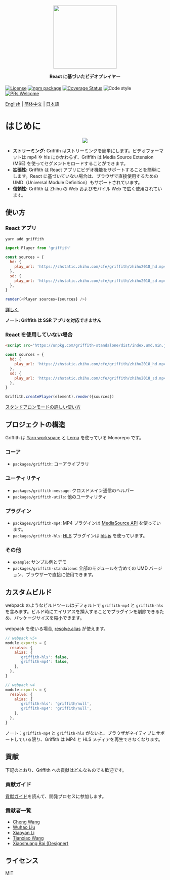 <h1 align="center">
  <img src="https://zhstatic.zhihu.com/cfe/griffith/griffith-banner.png" height="200" width="200"/>
  <p align="center" style="font-size: 0.5em">React に基づいたビデオプレイヤー</p>
</h1>

[![License](https://img.shields.io/npm/l/griffith.svg)](https://github.com/zhihu/griffith/blob/master/LICENSE)
[![npm package](https://img.shields.io/npm/v/griffith/latest.svg)](https://www.npmjs.com/package/griffith)
[![Coverage Status](https://coveralls.io/repos/github/zhihu/griffith/badge.svg?branch=master)](https://coveralls.io/github/zhihu/griffith?branch=master)
![Code style](https://img.shields.io/badge/code_style-prettier-ff69b4.svg)
[![PRs Welcome](https://img.shields.io/badge/PRs-welcome-brightgreen.svg)](https://github.com/zhihu/griffith/blob/master/CONTRIBUTING.md)

[English](./README.md) | [简体中文](./README-zh-Hans.md) | [日本語](./README-ja.md)

# はじめに

<p align="center">
  <img src="https://zhstatic.zhihu.com/cfe/griffith/player.png"/>
</p>

- **ストリーミング:** Griffith はストリーミングを簡単にします。ビデオフォーマットは mp4 や hls にかかわらず、Griffith は Media Source Extension (MSE) を使ってセグメントをロードすることができます。
- **拡張性:** Griffith は React アプリにビデオ機能をサポートすることを簡単にします。React に基づいていない場合は、ブラウザで直接使用するための UMD（Universal Module Definition）もサポートされています。
- **信頼性:** Griffith は Zhihu の Web およびモバイル Web で広く使用されています。

## 使い方

### React アプリ

```bash
yarn add griffith
```

```js
import Player from 'griffith'

const sources = {
  hd: {
    play_url: 'https://zhstatic.zhihu.com/cfe/griffith/zhihu2018_hd.mp4',
  },
  sd: {
    play_url: 'https://zhstatic.zhihu.com/cfe/griffith/zhihu2018_sd.mp4',
  },
}

render(<Player sources={sources} />)
```

[詳しく](./packages/griffith/README.md)

**ノート: Griffith は SSR アプリを対応できません**

### React を使用していない場合

```html
<script src="https://unpkg.com/griffith-standalone/dist/index.umd.min.js"></script>
```

```js
const sources = {
  hd: {
    play_url: 'https://zhstatic.zhihu.com/cfe/griffith/zhihu2018_hd.mp4',
  },
  sd: {
    play_url: 'https://zhstatic.zhihu.com/cfe/griffith/zhihu2018_sd.mp4',
  },
}

Griffith.createPlayer(element).render({sources})
```

[スタンドアロンモードの詳しい使い方](./packages/griffith-standalone/README.md)

## プロジェクトの構造

Griffith は [Yarn workspace](https://yarnpkg.com/lang/en/docs/workspaces/) と [Lerna](https://github.com/lerna/lerna) を使っている Monorepo です。

### コーア

- `packages/griffith`: コーアライブラリ

### ユーティリティ

- `packages/griffith-message`: クロスドメイン通信のヘルパー
- `packages/griffith-utils`: 他のユーティリティ

### プラグイン

- `packages/griffith-mp4`: MP4 プラグインは [MediaSource API](https://developer.mozilla.org/en-US/docs/Web/API/MediaSource) を使っています。
- `packages/griffith-hls`: [HLS](https://developer.apple.com/streaming/) プラグインは [hls.js](https://github.com/video-dev/hls.js) を使っています。

### その他

- `example`: サンプル例とデモ
- `packages/griffith-standalone`: 全部のモジュールを含めての UMD バージョン、ブラウザーで直接に使用できます。

## カスタムビルド

webpack のようなビルドツールはデフォルトで `griffith-mp4` と `griffith-hls` を含みます。ビルド時にエイリアスを挿入することでプラグインを削除できるため、パッケージサイズを縮小できます。

webpack を使いる場合, [resolve.alias](https://webpack.js.org/configuration/resolve/#resolvealias) が使えます。

```javascript
// webpack v5+
module.exports = {
  resolve: {
    alias: {
      'griffith-hls': false,
      'griffith-mp4': false,
    },
  },
}

// webpack v4
module.exports = {
  resolve: {
    alias: {
      'griffith-hls': 'griffith/null',
      'griffith-mp4': 'griffith/null',
    },
  },
}
```

ノート：`griffith-mp4` と `griffith-hls` がないと、ブラウザがネイティブにサポートしている限り、Griffith は MP4 と HLS メディアを再生できなくなります。

## 貢献

下記のとおり、Griffith への貢献はどんなものでも歓迎です。

### 貢献ガイド

[貢献ガイド](./CONTRIBUTING.md)を読んて、開発プロセスに参加します。

### 貢献者一覧

- [Cheng Wang](https://github.com/wangcheng678)
- [Wuhao Liu](https://github.com/liuwuhaoo)
- [Xiaoyan Li](https://github.com/lixiaoyan)
- [Tianxiao Wang](https://github.com/xiaoyuhen)
- [Xiaoshuang Bai (Designer)](https://www.behance.net/shawnpai)

## ライセンス

MIT
